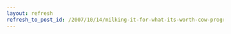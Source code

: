 ```yaml
---
layout: refresh
refresh_to_post_id: /2007/10/14/milking-it-for-what-its-worth-cow-programming-for-bovines-and-professionalism
---
```

